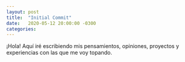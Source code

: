 ```yaml
---
layout: post
title:  "Initial Commit"
date:   2020-05-12 20:00:00 -0300
categories:
---
```


¡Hola! Aquí iré escribiendo mis pensamientos, opiniones, proyectos y experiencias con las que me voy topando.
